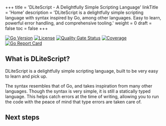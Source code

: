 +++
title = 'DLiteScript - A Delightfully Simple Scripting Language'
linkTitle = 'Home'
description = 'DLiteScript is a delightfully simple scripting language with syntax inspired by Go, among other languages. Easy to learn, powerful error handling, and comprehensive tooling.'
weight = 0
draft = false
toc = false
+++

[![Go Version](https://img.shields.io/github/go-mod/go-version/Dobefu/DLiteScript)](https://golang.org/)
[![License](https://img.shields.io/github/license/Dobefu/DLiteScript)](https://golang.org/)
[![Quality Gate Status](https://sonarcloud.io/api/project_badges/measure?project=Dobefu_DLiteScript&metric=alert_status)](https://sonarcloud.io/summary/new_code?id=Dobefu_DLiteScript)
[![Coverage](https://sonarcloud.io/api/project_badges/measure?project=Dobefu_DLiteScript&metric=coverage)](https://sonarcloud.io/summary/new_code?id=Dobefu_DLiteScript)
[![Go Report Card](https://goreportcard.com/badge/github.com/Dobefu/DLiteScript)](https://goreportcard.com/report/github.com/Dobefu/DLiteScript)

## What is DLiteScript?

DLiteScript is a delightfully simple scripting language,
built to be very easy to learn and pick up.

The syntax resembles that of Go, and takes inspiration from many other languages.
Though the syntax is very simple, it is still a statically typed language.
This helps catch errors at the time of writing,
allowing you to run the code with the peace of mind that type errors are taken care of.

## Next steps

